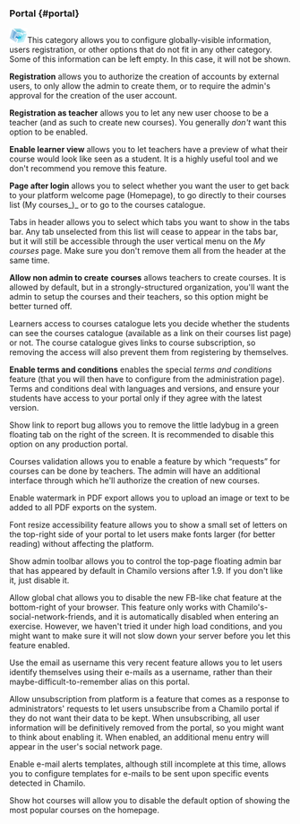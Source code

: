 ### Portal {#portal}

![](../../assets/graficos5.png)This category allows you to configure globally-visible information, users registration, or other options that do not fit in any other category. Some of this information can be left empty. In this case, it will not be shown.

**Registration** allows you to authorize the creation of accounts by external users, to only allow the admin to create them, or to require the admin&#039;s approval for the creation of the user account.

**Registration as t****eache****r** allows you to let any new user choose to be a teacher (and as such to create new courses). You generally _don&#039;t_ want this option to be enabled.

**Enable learner view** allows you to let teachers have a preview of what their course would look like seen as a student. It is a highly useful tool and we don&#039;t recommend you remove this feature.

**Page after login** allows you to select whether you want the user to get back to your platform welcome page (Homepage), to go directly to their courses list (My courses_)_ or to go to the courses catalogue.

Tabs in header allows you to select which tabs you want to show in the tabs bar. Any tab unselected from this list will cease to appear in the tabs bar, but it will still be accessible through the user vertical menu on the _My courses_ page. Make sure you don&#039;t remove them all from the header at the same time.

**Allow non admin to create** **courses** allows teachers to create courses. It is allowed by default, but in a strongly-structured organization, you&#039;ll want the admin to setup the courses and their teachers, so this option might be better turned off.

Learners access to courses catalogue lets you decide whether the students can see the courses catalogue (available as a link on their courses list page) or not. The course catalogue gives links to course subscription, so removing the access will also prevent them from registering by themselves.

**Enable terms and conditions** enables the special _terms and conditions_ feature (that you will then have to configure from the administration page). Terms and conditions deal with languages and versions, and ensure your students have access to your portal only if they agree with the latest version.

Show link to report bug allows you to remove the little ladybug in a green floating tab on the right of the screen. It is recommended to disable this option on any production portal.

Courses validation allows you to enable a feature by which “requests” for courses can be done by teachers. The admin will have an additional interface through which he&#039;ll authorize the creation of new courses.

Enable watermark in PDF export allows you to upload an image or text to be added to all PDF exports on the system.

Font resize accessibility feature allows you to show a small set of letters on the top-right side of your portal to let users make fonts larger (for better reading) without affecting the platform.

Show admin toolbar allows you to control the top-page floating admin bar that has appeared by default in Chamilo versions after 1.9\. If you don&#039;t like it, just disable it.

Allow global chat allows you to disable the new FB-like chat feature at the bottom-right of your browser. This feature only works with Chamilo&#039;s-social-network-friends, and it is automatically disabled when entering an exercise. However, we haven&#039;t tried it under high load conditions, and you might want to make sure it will not slow down your server before you let this feature enabled.

Use the email as username this very recent feature allows you to let users identify themselves using their e-mails as a username, rather than their maybe-difficult-to-remember alias on this portal.

Allow unsubscription from platform is a feature that comes as a response to administrators&#039; requests to let users unsubscribe from a Chamilo portal if they do not want their data to be kept. When unsubscribing, all user information will be definitively removed from the portal, so you might want to think about enabling it. When enabled, an additional menu entry will appear in the user&#039;s social network page.

Enable e-mail alerts templates, although still incomplete at this time, allows you to configure templates for e-mails to be sent upon specific events detected in Chamilo.

Show hot courses will allow you to disable the default option of showing the most popular courses on the homepage.